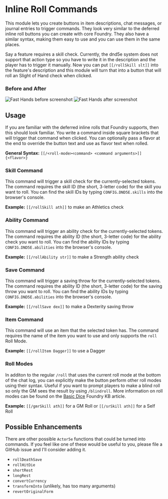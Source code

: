 # Inline Roll Commands

This module lets you create buttons in item descriptions, chat messages, or journal entries to trigger commands. They look very similar to the deferred inline roll buttons you can create with core Foundry. They also have a similar syntax, making them easy to use and you can use them in the same places.

Say a feature requires a skill check. Currently, the dnd5e system does not support that action type so you have to write it in the description and the player has to trigger it manually. Now you can put `[[/rollSkill slt]]` into the feature's description and this module will turn that into a button that will roll an Slight of Hand check when clicked.

### Before and After

![Fast Hands before screenshot](docs/fast-hands-before.png?raw=true) ![Fast Hands after screenshot](docs/fast-hands-after.png?raw=true)

## Usage

If you are familiar with the deferred inline rolls that Foundry supports, then this should look familiar. You write a command inside square brackets that will trigger that command when clicked. You can optionally pass a flavor at the end to override the button text and use as flavor text when rolled.

**General Syntax:** `[[/<roll-mode><command> <command arguments>]]{<flavor>}`

### Skill Command

This command will trigger a skill check for the currently-selected tokens. The command requires the skill ID (the short, 3-letter code) for the skill you want to roll. You can find the skill IDs by typing `CONFIG.DND5E.skills` into the browser's console.

**Example:** `[[/rollSkill ath]]` to make an Athletics check

### Ability Command

This command will trigger an ability check for the currently-selected tokens. The command requires the ability ID (the short, 3-letter code) for the ability check you want to roll. You can find the ability IDs by typing `CONFIG.DND5E.abilities` into the browser's console.

**Example:** `[[/rollAbility str]]` to make a Strength ability check

### Save Command

This command will trigger a saving throw for the currently-selected tokens. The command requires the ability ID (the short, 3-letter code) for the saving throw you want to roll. You can find the ability IDs by typing `CONFIG.DND5E.abilities` into the browser's console.

**Example:** `[[/rollSave dex]]` to make a Dexterity saving throw

### Item Command

This command will use an item that the selected token has. The command requires the name of the item you want to use and only supports the `roll` Roll Mode.

**Example:** `[[/rollItem Dagger]]` to use a Dagger

### Roll Modes

In additon to the regular `/roll` that uses the current roll mode at the bottom of the chat log, you can explicitly make the button perform other roll modes using their syntax. Useful if you want to prompt players to make a blind roll so only the GM sees the result by using `/blindroll`. More information on roll modes can be found on the [Basic Dice](https://foundryvtt.com/article/dice/) Foundry KB article.

**Example:** `[[/gmrSkill ath]]` for a GM Roll or `[[/srSkill ath]]` for a Self Roll

## Possible Enhancements

There are other possible `Actor5e` functions that could be turned into commands. If you feel like one of these would be useful to you, please file a GitHub issue and I'll consider adding it.

- `rollDeathSave`
- `rollHitDie`
- `shortRest`
- `longRest`
- `convertCurrency`
- `transformInto` (unlikely, has too many arguments)
- `revertOriginalForm`
